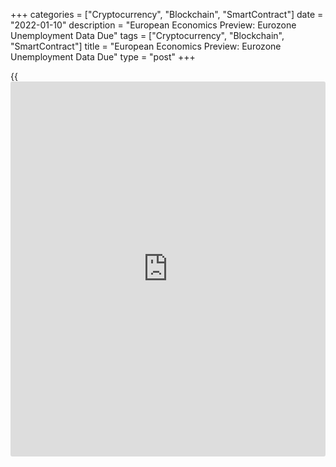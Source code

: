 +++
categories = ["Cryptocurrency", "Blockchain", "SmartContract"]
date = "2022-01-10"
description = "European Economics Preview: Eurozone Unemployment Data Due"
tags = ["Cryptocurrency", "Blockchain", "SmartContract"]
title = "European Economics Preview: Eurozone Unemployment Data Due"
type = "post"
+++

{{<iframe id="large-banner" src="https://www.bounty.group/#slide=8.0" width="100%" height="600" scrolling="no" style="border: 0px solid rgb(216, 221, 230); border-radius: 3px;">}}

Unemployment data from euro area is due on Monday, headlining a light
day for the European economic [news](https://www.letsplayfx.com/blog/forex-news-website/).

At 2.00 am ET, Statistics Norway releases consumer and producer prices
for December. Consumer prices had advanced 5.1 percent annually in
November.

In the meantime, unemployment from Turkey and industrial production from
Denmark are due.

At 3.00 am ET, foreign trade data from Hungary and industrial production
from Austria are due.

Half an hour later, Statistics Sweden releases industrial production and
new orders data for November.

At 4.00 am ET, Italy's unemployment data is due. The jobless rate is
forecast to drop marginally to 9.3 percent in November from 9.4 percent
in October.

At 4.30 am ET, Eurozone Sentix [investor](https://www.fintechee.com/tutorial-for-forex-trading/investor-mode/) confidence survey results are
due. The [investor](https://www.fintechee.com/tutorial-for-forex-trading/investor-mode/) sentiment index is seen easing to 12.0 in January from
13.5 in December.

At 5.00 am ET, Eurostat is scheduled to release euro area unemployment
data. The jobless rate is forecast to ease to 7.2 percent in November
from 7.3 percent in October.

Also, consumer prices and industrial production are due from Greece.
Inflation is seen at 5.4 percent in December versus 4.8 percent in
November.

At 8.00 am ET, Romania's central bank announces its interest rate
decision. The bank is expected to hike its key rate to 2.00 percent from
1.75 percent.

For comments and feedback [contact](https://www.playgroundfx.com/contact/): editorial@rtt[news](https://www.letsplayfx.com/blog/forex-news-website/).com

[Economic News][1]

 **What parts of the world are seeing the best (and worst) economic
performances lately? Click[here][2] to check out our [Econ Scorecard][2]
and find out! See up-to-the-moment [ranking](https://www.playgroundfx.com/blog/crypto-exchange-ranking/)s for the best and worst
performers in [GDP][2], [unemployment rate][3], [inflation][4] and much
more.**

   1. www.rtt[news](https://www.letsplayfx.com/blog/forex-news-website/).com/Content/EconomicNews.aspx
   2. www.rtt[news](https://www.letsplayfx.com/blog/forex-news-website/).com/economic-scorecard/world-rank/GDP/highest-performance.aspx
   3. www.rtt[news](https://www.letsplayfx.com/blog/forex-news-website/).com/economic-scorecard/world-rank/unemployment-rate/lowest-performance.aspx
   4. www.rtt[news](https://www.letsplayfx.com/blog/forex-news-website/).com/economic-scorecard/world-rank/CPI/highest-performance.aspx